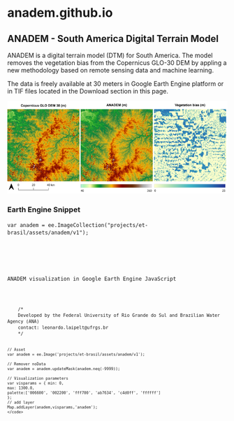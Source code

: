 # anadem.github.io

## ANADEM - South America Digital Terrain Model

ANADEM is a digital terrain model (DTM) for South America. The model removes the vegetation bias from the Copernicus GLO-30 DEM by appling a new methodology based on remote sensing data and machine learning.

The data is freely available at 30 meters in Google Earth Engine platform or in TIF files located in the Download section in this page.

<img src="assets/img/figure_difference_amazon_.png" alt="anadem">

<h3>Earth Engine Snippet</h3>

<div class="language-plaintext highlighter-rouge">
<div class='highlight'>
<code tabindex="0"><span class="kd">var</span><span class="w"> </span><span class="nx">anadem</span><span class="w"> </span><span class="o">=</span><span class="w"> </span><span class="nx">ee</span><span class="p">.</span><span class="nx">ImageCollection</span><span class="p">(</span><span class="s2">"projects/et-brasil/assets/anadem/v1"</span><span class="p">);</span>

</div>
</div>
<p></p>
<p>ANADEM visualization in Google Earth Engine JavaScript</p>
<pre><code class="language-javascript">
    /*
    Developed by the Federal University of Rio Grande do Sul and Brazilian Water Agency (ANA)
    contact: leonardo.laipelt@ufrgs.br
    */
    
    // Asset
    var anadem = ee.Image('projects/et-brasil/assets/anadem/v1');

    // Remover noData
    var anadem = anadem.updateMask(anadem.neq(-9999));
    
    // Visualization parameters
    var visparams = { min: 0,
    max: 1300.0,
    palette:['006600', '002200', 'fff700', 'ab7634', 'c4d0ff', 'ffffff']
    };
    // add layer 
    Map.addLayer(anadem,visparams,'anadem');
    </code>
</pre>

